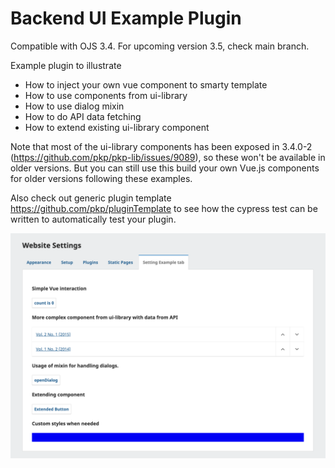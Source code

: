 # Backend UI Example Plugin

Compatible with OJS 3.4. For upcoming version 3.5, check main branch.

Example plugin to illustrate

- How to inject your own vue component to smarty template
- How to use components from ui-library
- How to use dialog mixin
- How to do API data fetching
- How to extend existing ui-library component

Note that most of the ui-library components has been exposed in 3.4.0-2 (https://github.com/pkp/pkp-lib/issues/9089), so these won't be available in older versions. But you can still use this build your own Vue.js components for older versions following these examples.

Also check out generic plugin template https://github.com/pkp/pluginTemplate to see how the cypress test can be written to automatically test your plugin.

![image illustrating plugin example ui](docs/plugin_ui.png)
